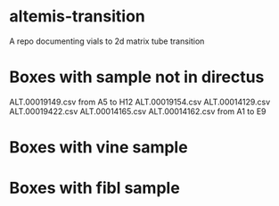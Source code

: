 # altemis-transition
A repo documenting vials to 2d matrix tube transition

# Boxes with sample not in directus
ALT.00019149.csv from A5 to H12
ALT.00019154.csv
ALT.00014129.csv
ALT.00019422.csv
ALT.00014165.csv
ALT.00014162.csv from A1 to E9


# Boxes with vine sample



# Boxes with fibl sample